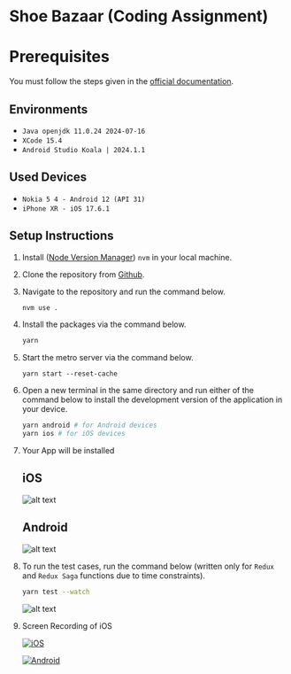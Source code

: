 # Shoe Bazaar (Coding Assignment)

# Prerequisites
You must follow the steps given in the [official documentation](https://reactnative.dev/docs/set-up-your-environment).

## Environments

- `Java openjdk 11.0.24 2024-07-16`
- `XCode 15.4`
- `Android Studio Koala | 2024.1.1`

## Used Devices
- `Nokia 5 4 - Android 12 (API 31)`
- `iPhone XR - iOS 17.6.1`

## Setup Instructions

1. Install ([Node Version Manager](https://github.com/nvm-sh/nvm)) `nvm` in your local machine.
2. Clone the repository from [Github](https://github.com/akmalahmed525/ECommerceApp).
3. Navigate to the repository and run the command below.
   ```sh
   nvm use .
   ```
4. Install the packages via the command below.
   ```sh
   yarn
   ```
5. Start the metro server via the command below.
   ```
   yarn start --reset-cache
   ```
6. Open a new terminal in the same directory and run either of the command below to install the development version of the application in your device.
   ```sh
   yarn android # for Android devices
   yarn ios # for iOS devices
   ```
7. Your App will be installed  
   
   iOS
   ---
   ![alt text](docs/image.png)

   Android
   ---
   ![alt text](docs/image-1.png)

8. To run the test cases, run the command below (written only for `Redux` and `Redux Saga` functions due to time constraints).
   ```sh
   yarn test --watch
   ```

   ![alt text](docs/image-test.png)

9. Screen Recording of iOS  
  
   [![iOS](./docs/thumbnail-ios.PNG)](https://youtu.be/ES4fyLz_Cko)

   [![Android](./docs/thumbnail-android.PNG)](https://youtu.be/jO0wkjApItw)
